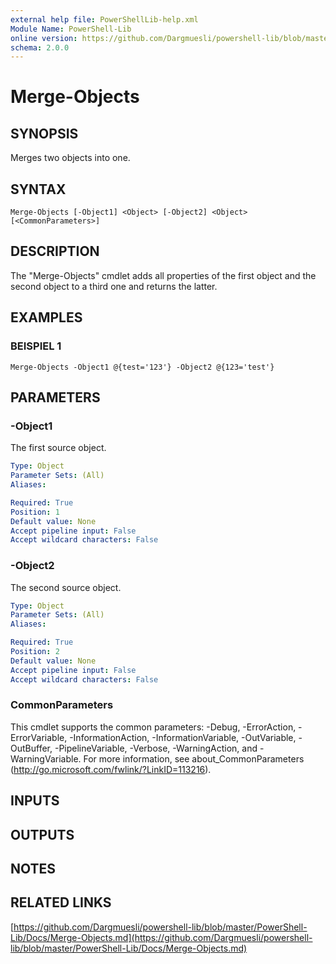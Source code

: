```yaml
---
external help file: PowerShellLib-help.xml
Module Name: PowerShell-Lib
online version: https://github.com/Dargmuesli/powershell-lib/blob/master/PowerShell-Lib/Docs/Merge-Objects.md
schema: 2.0.0
---
```


# Merge-Objects

## SYNOPSIS
Merges two objects into one.

## SYNTAX

```
Merge-Objects [-Object1] <Object> [-Object2] <Object> [<CommonParameters>]
```

## DESCRIPTION
The "Merge-Objects" cmdlet adds all properties of the first object and the second object to a third one and returns the latter.

## EXAMPLES

### BEISPIEL 1
```
Merge-Objects -Object1 @{test='123'} -Object2 @{123='test'}
```

## PARAMETERS

### -Object1
The first source object.

```yaml
Type: Object
Parameter Sets: (All)
Aliases:

Required: True
Position: 1
Default value: None
Accept pipeline input: False
Accept wildcard characters: False
```

### -Object2
The second source object.

```yaml
Type: Object
Parameter Sets: (All)
Aliases:

Required: True
Position: 2
Default value: None
Accept pipeline input: False
Accept wildcard characters: False
```

### CommonParameters
This cmdlet supports the common parameters: -Debug, -ErrorAction, -ErrorVariable, -InformationAction, -InformationVariable, -OutVariable, -OutBuffer, -PipelineVariable, -Verbose, -WarningAction, and -WarningVariable.
For more information, see about_CommonParameters (http://go.microsoft.com/fwlink/?LinkID=113216).

## INPUTS

## OUTPUTS

## NOTES

## RELATED LINKS

[https://github.com/Dargmuesli/powershell-lib/blob/master/PowerShell-Lib/Docs/Merge-Objects.md](https://github.com/Dargmuesli/powershell-lib/blob/master/PowerShell-Lib/Docs/Merge-Objects.md)

